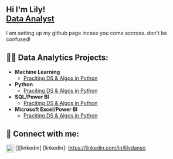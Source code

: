 ## Hi I'm Lily!  <br/><a href="https://github.com/LilyDanso">Data Analyst</a> 
I am setting up my github page incase you come accross. don't be confused!

<h2>👨‍💻 Data Analytics Projects:</h2>

- <b> Machine Learning </b>
  - [Praciting DS & Algos in Python](https://github.com/joshmadakor1/Algorithms-Practice)
- <b> Python </b>
  - [Praciting DS & Algos in Python](https://github.com/joshmadakor1/Algorithms-Practice)
- <b> SQL/Power BI </b>
  - [Praciting DS & Algos in Python](https://github.com/joshmadakor1/Algorithms-Practice)
- <b> Microsoft Excel/Power BI </b>
  - [Praciting DS & Algos in Python](https://github.com/joshmadakor1/Algorithms-Practice)



<h2> 🤳 Connect with me:</h2>

[<img align="left" alt="lilydanso | LinkedIn" width="22px" src="https://cdn.jsdelivr.net/npm/simple-icons@v3/icons/linkedin.svg" />][linkedin]
[linkedin]: https://linkedin.com/in/lilydanso



<!--
**LilyDanso/LilyDanso** is a ✨ _special_ ✨ repository because its `README.md` (this file) appears on your GitHub profile.

Here are some ideas to get you started:

- 🔭 I’m currently working on ...
- 🌱 I’m currently learning ...
- 👯 I’m looking to collaborate on ...
- 🤔 I’m looking for help with ...
- 💬 Ask me about ...
- 📫 How to reach me: ...
- 😄 Pronouns: ...
- ⚡ Fun fact: ...
-->
